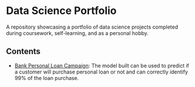 # Data Science Portfolio

A repository showcasing a portfolio of data science projects completed during coursework, self-learning, and as a personal hobby.

## Contents

  - [ Bank Personal Loan Campaign](#predicting-boston-housing-prices): The model built can be used to predict if a customer will purchase personal loan or not and can correctly identify 99% of the loan purchase.

